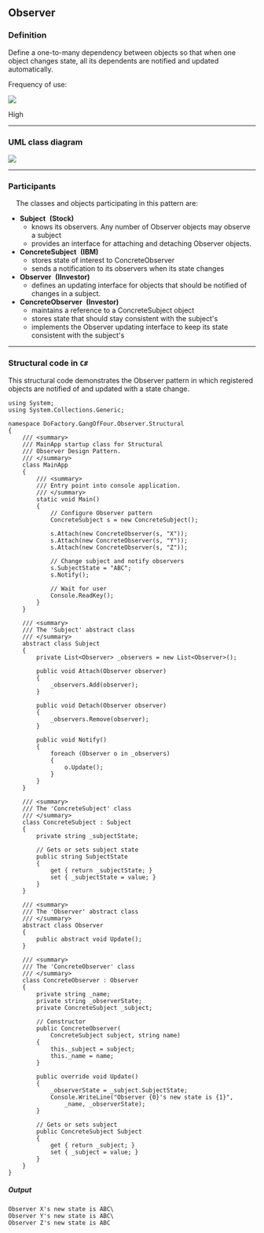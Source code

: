 Observer
------

### Definition

Define a one-to-many dependency between objects so that when one object changes state, all its dependents are notified and updated automatically.

Frequency of use:

![](https://www.dofactory.com/images/use_high.gif)

High

* * * * *

### UML class diagram

![](https://www.dofactory.com/images/diagrams/net/observer.gif)

* * * * *

### Participants

    The classes and objects participating in this pattern are:

-   **Subject**  **(Stock)**
    -   knows its observers. Any number of Observer objects may observe a subject
    -   provides an interface for attaching and detaching Observer objects.
-   **ConcreteSubject**  **(IBM)**
    -   stores state of interest to ConcreteObserver
    -   sends a notification to its observers when its state changes
-   **Observer**  **(IInvestor)**
    -   defines an updating interface for objects that should be notified of changes in a subject.
-   **ConcreteObserver**  **(Investor)**
    -   maintains a reference to a ConcreteSubject object
    -   stores state that should stay consistent with the subject's
    -   implements the Observer updating interface to keep its state consistent with the subject's

* * * * *

### Structural code in `C#`

This structural code demonstrates the Observer pattern in which registered objects are notified of and updated with a state change.

    using System;
    using System.Collections.Generic;
    
    namespace DoFactory.GangOfFour.Observer.Structural
    {
        /// <summary>
        /// MainApp startup class for Structural 
        /// Observer Design Pattern.
        /// </summary>
        class MainApp
        {
            /// <summary>
            /// Entry point into console application.
            /// </summary>
            static void Main()
            {
                // Configure Observer pattern
                ConcreteSubject s = new ConcreteSubject();
    
                s.Attach(new ConcreteObserver(s, "X"));
                s.Attach(new ConcreteObserver(s, "Y"));
                s.Attach(new ConcreteObserver(s, "Z"));
    
                // Change subject and notify observers
                s.SubjectState = "ABC";
                s.Notify();
    
                // Wait for user
                Console.ReadKey();
            }
        }
    
        /// <summary>
        /// The 'Subject' abstract class
        /// </summary>
        abstract class Subject
        {
            private List<Observer> _observers = new List<Observer>();
    
            public void Attach(Observer observer)
            {
                _observers.Add(observer);
            }
    
            public void Detach(Observer observer)
            {
                _observers.Remove(observer);
            }
    
            public void Notify()
            {
                foreach (Observer o in _observers)
                {
                    o.Update();
                }
            }
        }
    
        /// <summary>
        /// The 'ConcreteSubject' class
        /// </summary>
        class ConcreteSubject : Subject
        {
            private string _subjectState;
    
            // Gets or sets subject state
            public string SubjectState
            {
                get { return _subjectState; }
                set { _subjectState = value; }
            }
        }
    
        /// <summary>
        /// The 'Observer' abstract class
        /// </summary>
        abstract class Observer
        {
            public abstract void Update();
        }
    
        /// <summary>
        /// The 'ConcreteObserver' class
        /// </summary>
        class ConcreteObserver : Observer
        {
            private string _name;
            private string _observerState;
            private ConcreteSubject _subject;
    
            // Constructor
            public ConcreteObserver(
                ConcreteSubject subject, string name)
            {
                this._subject = subject;
                this._name = name;
            }
    
            public override void Update()
            {
                _observerState = _subject.SubjectState;
                Console.WriteLine("Observer {0}'s new state is {1}",
                    _name, _observerState);
            }
    
            // Gets or sets subject
            public ConcreteSubject Subject
            {
                get { return _subject; }
                set { _subject = value; }
            }
        }
    }

##### Output

    Observer X's new state is ABC\
    Observer Y's new state is ABC\
    Observer Z's new state is ABC